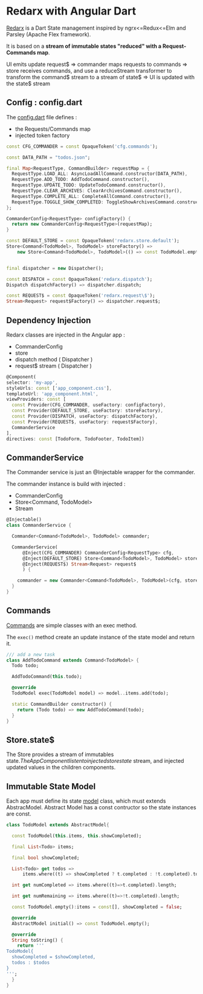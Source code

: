 # Redarx with Angular Dart

[Redarx](https://github.com/rxlabz/redarx) is a Dart State management inspired by ngrx<=Redux<=Elm and Parsley (Apache Flex framework).

It is based on a **stream of immutable states "reduced" with a Request-Commands map**.
  
UI emits update request$ => commander maps requests to commands => store receives commands, and use a reduceStream transformer 
to transform the command$ stream to a stream of state$ => UI is updated with the state$ stream

## Config : config.dart

The [config.dart](https://github.com/rxlabz/redarx-angular-example/blob/master/lib/config.dart) file defines :

- the Requests/Commands map
- injected token factory

```dart
const CFG_COMMANDER = const OpaqueToken('cfg.commands');

const DATA_PATH = "todos.json";

final Map<RequestType, CommandBuilder> requestMap = {
  RequestType.LOAD_ALL: AsyncLoadAllCommand.constructor(DATA_PATH),
  RequestType.ADD_TODO: AddTodoCommand.constructor(),
  RequestType.UPDATE_TODO: UpdateTodoCommand.constructor(),
  RequestType.CLEAR_ARCHIVES: ClearArchivesCommand.constructor(),
  RequestType.COMPLETE_ALL: CompleteAllCommand.constructor(),
  RequestType.TOGGLE_SHOW_COMPLETED: ToggleShowArchivesCommand.constructor()
};

CommanderConfig<RequestType> configFactory() {
  return new CommanderConfig<RequestType>(requestMap);
}

const DEFAULT_STORE = const OpaqueToken('redarx.store.default');
Store<Command<TodoModel>, TodoModel> storeFactory() =>
    new Store<Command<TodoModel>, TodoModel>(() => const TodoModel.empty());


final dispatcher = new Dispatcher();

const DISPATCH = const OpaqueToken('redarx.dispatch');
Dispatch dispatchFactory() => dispatcher.dispatch;

const REQUEST$ = const OpaqueToken('redarx.request\$');
Stream<Request> request$Factory() => dispatcher.request$;
```

## Dependency Injection

Redarx classes are injected in the Angular app :

- CommanderConfig
- store
- dispatch method ( Dispatcher )
- request$ stream ( Dispatcher )

```dart
@Component(
selector: 'my-app',
styleUrls: const ['app_component.css'],
templateUrl: 'app_component.html',
viewProviders: const [
  const Provider(CFG_COMMANDER, useFactory: configFactory),
  const Provider(DEFAULT_STORE, useFactory: storeFactory),
  const Provider(DISPATCH, useFactory: dispatchFactory),
  const Provider(REQUEST$, useFactory: request$Factory),
  CommanderService
],
directives: const [TodoForm, TodoFooter, TodoItem])
```

## CommanderService

The Commander service is just an @Injectable wrapper for the commander.

The commander instance is build with injected :

- CommanderConfig<RequestType>
- Store<Command<TodoModel>, TodoModel>
- Stream<Request>

```dart
@Injectable()
class CommanderService {

  Commander<Command<TodoModel>, TodoModel> commander;

  CommanderService(
      @Inject(CFG_COMMANDER) CommanderConfig<RequestType> cfg,
      @Inject(DEFAULT_STORE) Store<Command<TodoModel>, TodoModel> store,
      @Inject(REQUEST$) Stream<Request> request$
      ) {

    commander = new Commander<Command<TodoModel>, TodoModel>(cfg, store, request$);
  }
}
```

## Commands

[Commands](https://github.com/rxlabz/redarx-angular-example/blob/master/lib/state/commands.dart) are simple classes with an exec method.

The `exec()` method create an update instance of the state model and return it.
 
```dart
/// add a new task
class AddTodoCommand extends Command<TodoModel> {
  Todo todo;

  AddTodoCommand(this.todo);

  @override
  TodoModel exec(TodoModel model) => model..items.add(todo);

  static CommandBuilder constructor() {
    return (Todo todo) => new AddTodoCommand(todo);
  }
}
```

## Store.state$

The Store provides a stream of immutables state$. The App Component listen to injected store state$ stream,
 and injected updated values in the children components. 

## Immutable State Model

Each app must define its state [model](https://github.com/rxlabz/redarx-angular-example/blob/master/lib/state/model.dart) class, which must extends AbstracModel.
Abstract Model has a const contructor so the state instances are const.

```dart
class TodoModel extends AbstractModel{

  const TodoModel(this.items, this.showCompleted);

  final List<Todo> items;

  final bool showCompleted;

  List<Todo> get todos =>
      items.where((t) => showCompleted ? t.completed : !t.completed).toList();

  int get numCompleted => items.where((t)=>t.completed).length;

  int get numRemaining => items.where((t)=>!t.completed).length;

  const TodoModel.empty():items = const[], showCompleted = false;

  @override
  AbstractModel initial() => const TodoModel.empty();

  @override
  String toString() {
    return '''
TodoModel{
  showCompleted = $showCompleted,
  todos : $todos
}
''';
  }
}
```